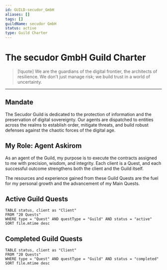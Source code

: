```yaml
---
id: GUILD-secudor_GmbH
aliases: []
tags: []
guildName: secudor GmbH
status: active
type: Guild Charter
---
```


# The secudor GmbH Guild Charter

> [!quote]
> We are the guardians of the digital frontier, the architects of resilience. We don't just manage risk; we build trust in a world of uncertainty.

---

## Mandate

The Secudor Guild is dedicated to the protection of information and the preservation of digital sovereignty. Our agents are dispatched to entities across the realms to establish order, mitigate threats, and build robust defenses against the chaotic forces of the digital age.

## My Role: Agent Askirom

As an agent of the Guild, my purpose is to execute the contracts assigned to me with precision, wisdom, and integrity. Each client is a Quest, and each successful outcome strengthens both the client and the Guild itself.

The resources and experience gained from these Guild Quests are the fuel for my personal growth and the advancement of my Main Quests.

## Active Guild Quests

```dataview
TABLE status, client as "Client"
FROM "20 Quests"
WHERE type = "Quest" AND questType = "Guild" AND status = "active"
SORT file.mtime desc
```

## Completed Guild Quests

```dataview
TABLE status, client as "Client"
FROM "20 Quests"
WHERE type = "Quest" AND questType = "Guild" AND status = "completed"
SORT file.mtime desc
```
